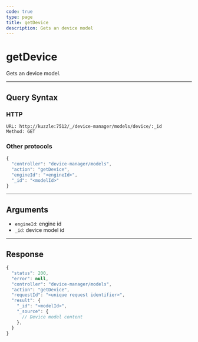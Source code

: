 ```yaml
---
code: true
type: page
title: getDevice
description: Gets an device model
---
```


# getDevice

Gets an device model.

---

## Query Syntax

### HTTP

```http
URL: http://kuzzle:7512/_/device-manager/models/device/:_id
Method: GET
```

### Other protocols

```js
{
  "controller": "device-manager/models",
  "action": "getDevice",
  "engineId": "<engineId>",
  "_id": "<modelId>"
}
```

---

## Arguments

- `engineId`: engine id
- `_id`: device model id

---

## Response

```js
{
  "status": 200,
  "error": null,
  "controller": "device-manager/models",
  "action": "getDevice",
  "requestId": "<unique request identifier>",
  "result": {
    "_id": "<modelId>",
    "_source": {
      // Device model content
    },
  }
}
```

